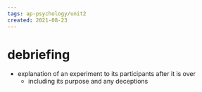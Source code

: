 ```yaml
---
tags: ap-psychology/unit2 
created: 2021-08-23
---
```


# debriefing

- explanation of an experiment to its participants after it is over
	- including its purpose and any deceptions 
